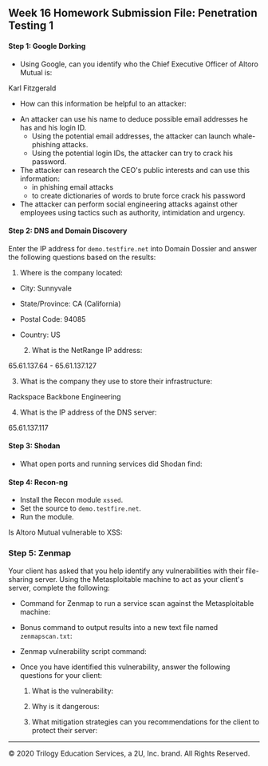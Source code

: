 ## Week 16 Homework Submission File: Penetration Testing 1

#### Step 1: Google Dorking


- Using Google, can you identify who the Chief Executive Officer of Altoro Mutual is:

Karl Fitzgerald

- How can this information be helpful to an attacker:

* An attacker can use his name to deduce possible email addresses he has and his login ID. 
   - Using the potential email addresses, the attacker can launch whale-phishing attacks.
   - Using the potential login IDs, the attacker can try to crack his password.
* The attacker can research the CEO's public interests and can use this information:
   - in phishing email attacks
   - to create dictionaries of words to brute force crack his password
* The attacker can perform social engineering attacks against other employees using tactics such as authority, intimidation and urgency.

#### Step 2: DNS and Domain Discovery

Enter the IP address for `demo.testfire.net` into Domain Dossier and answer the following questions based on the results:

  1. Where is the company located: 

* City: Sunnyvale
* State/Province: CA (California)
* Postal Code: 94085
* Country: US



  2. What is the NetRange IP address:

65.61.137.64 - 65.61.137.127

  3. What is the company they use to store their infrastructure:

Rackspace Backbone Engineering

  4. What is the IP address of the DNS server:

65.61.137.117

#### Step 3: Shodan

- What open ports and running services did Shodan find:

#### Step 4: Recon-ng

- Install the Recon module `xssed`. 
- Set the source to `demo.testfire.net`. 
- Run the module. 

Is Altoro Mutual vulnerable to XSS: 

### Step 5: Zenmap

Your client has asked that you help identify any vulnerabilities with their file-sharing server. Using the Metasploitable machine to act as your client's server, complete the following:

- Command for Zenmap to run a service scan against the Metasploitable machine: 
 
- Bonus command to output results into a new text file named `zenmapscan.txt`:

- Zenmap vulnerability script command: 

- Once you have identified this vulnerability, answer the following questions for your client:
  1. What is the vulnerability:

  2. Why is it dangerous:

  3. What mitigation strategies can you recommendations for the client to protect their server:

---
© 2020 Trilogy Education Services, a 2U, Inc. brand. All Rights Reserved.  
